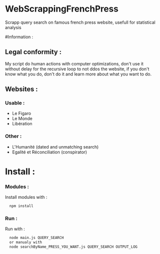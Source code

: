 # WebScrappingFrenchPress
Scrapp query search on famous french press website, usefull for statistical analysis

#Information :

## Legal conformity :
My script do human actions with computer optimizations, don't use it without delay for the recursive loop to not ddos the website, if you don't know what you do, don't do it and learn more about what you want to do.

## Websites :

### Usable :
- Le Figaro
- Le Monde
- Libération


### Other :
- L'Humanité (dated and unmatching search) 
- Egalité et Réconciliation (conspirator)


# Install :

### Modules :
Install modules with :
```bash
  npm install
``` 

### Run :
Run with :
```bash
  node main.js QUERY_SEARCH
  or manualy with
  node searchByName_PRESS_YOU_WANT.js QUERY_SEARCH OUTPUT_LOG
``` 



